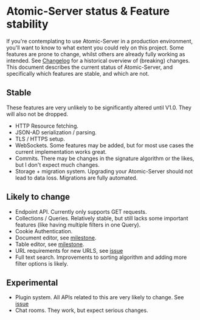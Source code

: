# Atomic-Server status & Feature stability

If you're contemplating to use Atomic-Server in a production environment, you'll want to know to what extent you could rely on this project.
Some features are prone to change, whilst others are already fully working as intended.
See [Changelog](../CHANGELOG.md) for a historical overview of (breaking) changes.
This document describes the current status of Atomic-Server, and specifically which features are stable, and which are not.

## Stable

These features are very unlikely to be significantly altered until V1.0. They will also not be dropped.

- HTTP Resource fetching.
- JSON-AD serialization / parsing.
- TLS / HTTPS setup.
- WebSockets. Some features may be added, but for most use cases the current implementation works great.
- Commits. There may be changes in the signature algorithm or the likes, but I don't expect much changes.
- Storage + migration system. Upgrading your Atomic-Server should not lead to data loss. Migrations are fully automated.

## Likely to change

- Endpoint API. Currently only supports GET requests.
- Collections / Queries. Relatively stable, but still lacks some important features (like having multiple filters in one Query).
- Cookie Authentication.
- Document editor, see [milestone](https://github.com/atomicdata-dev/atomic-data-browser/milestone/2).
- Table editor, see [milestone](https://github.com/atomicdata-dev/atomic-data-browser/milestone/3).
- URL requirements for new URLS, see [issue](https://github.com/atomicdata-dev/atomic-data-rust/issues/556)
- Full text search. Improvements to sorting algorithm and adding more filter options is likely.

## Experimental

- Plugin system. All APIs related to this are very likely to change. See [issue](https://github.com/atomicdata-dev/atomic-data-rust/issues/73)
- Chat rooms. They work, but expect serious changes.
